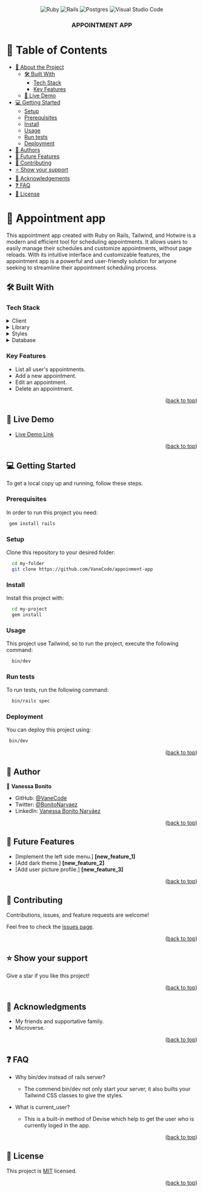 <div align="center">

![Ruby](https://img.shields.io/badge/ruby-%23CC342D.svg?style=for-the-badge&logo=ruby&logoColor=white) 
![Rails](https://img.shields.io/badge/rails-%23CC0000.svg?style=for-the-badge&logo=ruby-on-rails&logoColor=white) ![Postgres](https://img.shields.io/badge/postgres-%23316192.svg?style=for-the-badge&logo=postgresql&logoColor=white) ![Visual Studio Code](https://img.shields.io/badge/Visual%20Studio%20Code-0078d7.svg?style=for-the-badge&logo=visual-studio-code&logoColor=white)
  <br/>

  <h3><b>APPOINTMENT APP</b></h3>

</div>


# 📗 Table of Contents

- [📖 About the Project](#about-project)
  - [🛠 Built With](#built-with)
    - [Tech Stack](#tech-stack)
    - [Key Features](#key-features)
  - [🚀 Live Demo](#live-demo)
- [💻 Getting Started](#getting-started)
  - [Setup](#setup)
  - [Prerequisites](#prerequisites)
  - [Install](#install)
  - [Usage](#usage)
  - [Run tests](#run-tests)
  - [Deployment](#triangular_flag_on_post-deployment)
- [👥 Authors](#authors)
- [🔭 Future Features](#future-features)
- [🤝 Contributing](#contributing)
- [⭐️ Show your support](#support)
- [🙏 Acknowledgements](#acknowledgements)
- [❓ FAQ](#faq)
- [📝 License](#license)

# 📖 Appointment app <a name="about-project"></a>

This appointment app created with Ruby on Rails, Tailwind, and Hotwire is a modern and efficient tool for scheduling appointments. It allows users to easily manage their schedules and customize appointments, without page reloads. With its intuitive interface and customizable features, the appointment app is a powerful and user-friendly solution for anyone seeking to streamline their appointment scheduling process.

## 🛠 Built With <a name="built-with"></a>

### Tech Stack <a name="tech-stack"></a>

<details>
  <summary>Client</summary>
  <ul>
    <li><a href="https://rubyonrails.org/">Ruby on Rails</a></li>
  </ul>
</details>

<details>
  <summary>Library</summary>
  <ul>
    <li><a href="https://hotwired.dev/">Hotwire</a></li>
  </ul>
</details>

<details>
  <summary>Styles</summary>
  <ul>
    <li><a href="https://tailwind-elements.com/">Tailwind</a></li>
  </ul>
</details>

<details>
<summary>Database</summary>
  <ul>
    <li><a href="https://www.postgresql.org/">PostgreSQL</a></li>
  </ul>
</details>

### Key Features <a name="key-features"></a>

- List all user's appointments.
- Add a new appointment.
- Edit an appointment.
- Delete an appointment.

<p align="right">(<a href="#readme-top">back to top</a>)</p>

## 🚀 Live Demo <a name="live-demo"></a>

- [Live Demo Link](https://money-moves.onrender.com)

<p align="right">(<a href="#readme-top">back to top</a>)</p>

<!-- GETTING STARTED -->

## 💻 Getting Started <a name="getting-started"></a>

To get a local copy up and running, follow these steps.

### Prerequisites

In order to run this project you need:


```sh
 gem install rails
```

### Setup

Clone this repository to your desired folder:

```sh
  cd my-folder
  git clone https://github.com/VaneCode/appoinment-app
```

### Install

Install this project with:

```sh
  cd my-project
  gem install
```

### Usage

This project use Tailwind, so to run the project, execute the following command:


```sh
  bin/dev
```

### Run tests

To run tests, run the following command:

```sh
  bin/rails spec
```

### Deployment

You can deploy this project using:


```sh
 bin/dev
```

<p align="right">(<a href="#readme-top">back to top</a>)</p>

## 👥 Author <a name="author"></a>

👤 **Vanessa Bonito**

- GitHub: [@VaneCode](https://github.com/VaneCode)
- Twitter: [@BonitoNarvaez](https://twitter.com/BonitoNarvaez)
- LinkedIn: [Vanessa Bonito Narváez](https://www.linkedin.com/in/vanessa-bonito-narvaez/)

<p align="right">(<a href="#readme-top">back to top</a>)</p>

## 🔭 Future Features <a name="future-features"></a>

- [Implement the left side menu.] **[new_feature_1]**
- [Add dark theme.] **[new_feature_2]**
- [Add user picture profile.] **[new_feature_3]**

<p align="right">(<a href="#readme-top">back to top</a>)</p>

## 🤝 Contributing <a name="contributing"></a>

Contributions, issues, and feature requests are welcome!

Feel free to check the [issues page](../../issues/).

<p align="right">(<a href="#readme-top">back to top</a>)</p>

## ⭐️ Show your support <a name="support"></a>

Give a star if you like this project!

<p align="right">(<a href="#readme-top">back to top</a>)</p>

## 🙏 Acknowledgments <a name="acknowledgements"></a>

- My friends and supportative family.
- Microverse.

<p align="right">(<a href="#readme-top">back to top</a>)</p>

## ❓ FAQ <a name="faq"></a>

- Why bin/dev instead of rails server?

  - The commend bin/dev not only start your server, it also builts your Tailwind CSS classes to give the styles.

- What is current_user?

  - This is a built-in method of Devise which help to get the user who is currently loged in the app.

<p align="right">(<a href="#readme-top">back to top</a>)</p>


## 📝 License <a name="license"></a>

This project is [MIT](./LICENSE) licensed.

<p align="right">(<a href="#readme-top">back to top</a>)</p>

